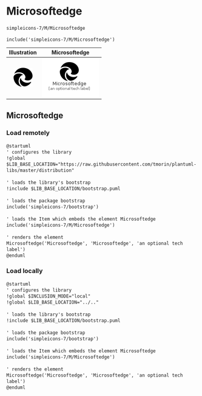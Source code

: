 # Microsoftedge


```text
simpleicons-7/M/Microsoftedge
```

```text
include('simpleicons-7/M/Microsoftedge')
```



| Illustration | Microsoftedge |
| :---: | :---: |
| ![illustration for Illustration](../../simpleicons-7/M/Microsoftedge.png) | ![illustration for Microsoftedge](../../simpleicons-7/M/Microsoftedge.Local.png) |




## Microsoftedge

### Load remotely
```plantuml
@startuml
' configures the library
!global $LIB_BASE_LOCATION="https://raw.githubusercontent.com/tmorin/plantuml-libs/master/distribution"

' loads the library's bootstrap
!include $LIB_BASE_LOCATION/bootstrap.puml

' loads the package bootstrap
include('simpleicons-7/bootstrap')

' loads the Item which embeds the element Microsoftedge
include('simpleicons-7/M/Microsoftedge')

' renders the element
Microsoftedge('Microsoftedge', 'Microsoftedge', 'an optional tech label')
@enduml
```

### Load locally
```plantuml
@startuml
' configures the library
!global $INCLUSION_MODE="local"
!global $LIB_BASE_LOCATION="../.."

' loads the library's bootstrap
!include $LIB_BASE_LOCATION/bootstrap.puml

' loads the package bootstrap
include('simpleicons-7/bootstrap')

' loads the Item which embeds the element Microsoftedge
include('simpleicons-7/M/Microsoftedge')

' renders the element
Microsoftedge('Microsoftedge', 'Microsoftedge', 'an optional tech label')
@enduml
```

